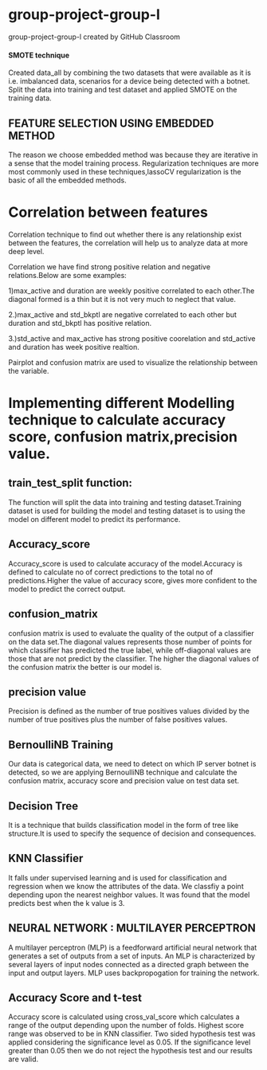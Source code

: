 # group-project-group-l
group-project-group-l created by GitHub Classroom

#### SMOTE technique

Created data_all by combining the two datasets that were available as it is i.e. imbalanced data, scenarios for a device being detected with a  botnet. Split the data into training and test dataset and applied SMOTE on the training data.

## FEATURE SELECTION USING EMBEDDED METHOD

The reason we choose embedded method was because they are iterative in a sense that the model training process. Regularization techniques are more most commonly used in these techniques,lassoCV regularization is the basic of all the embedded methods.

# Correlation between features

Correlation technique to find out whether there is any relationship exist between the features, the correlation will help us to analyze data at more deep level.

Correlation we have find strong positive relation and negative relations.Below are some examples:

1)max_active and duration are weekly positive correlated to each other.The diagonal formed is a thin but it is not very much to neglect that value.

2.)max_active and std_bkptl are negative correlated to each other but duration and std_bkptl has positive relation.

3.)std_active and max_active has strong positive coorelation and std_active and duration has week positive realtion.

Pairplot and confusion matrix are used to visualize the relationship between the variable.


# Implementing different Modelling technique to calculate accuracy score, confusion matrix,precision value.


## train_test_split function:

The function will split the data into training and testing dataset.Training dataset is used for building the model and testing dataset is to using the model on different model to predict its performance.

## Accuracy_score

Accuracy_score is used to calculate accuracy of the model.Accuracy is defined to calculate no of correct predictions to the total no of predictions.Higher the value of accuracy score, gives more confident to the model to predict the correct output.


## confusion_matrix

confusion matrix is used to evaluate the quality of the output of a classifier on the data set.The diagonal values represents those number of points for which classifier has predicted the true label, while off-diagonal values are those that are not predict by the classifier. The higher the diagonal values of the confusion matrix the better is our model is.

## precision value

Precision is defined as the number of true positives values divided by the number of true positives plus the number of false positives values.


## BernoulliNB Training

Our data is categorical data, we need to detect on which IP server botnet is detected, so we are applying BernoulliNB technique and calculate the confusion matrix, accuracy score and precision value on test data set.

## Decision Tree

It is a technique that builds classification model in the form of tree like structure.It is used to specify the sequence of decision and consequences.

## KNN Classifier

It falls under supervised learning and is used for classification and regression when we know the attributes of the data. We classfiy a point depending upon the nearest neighbor values. It was found that the model predicts best when the k value is 3.

## NEURAL NETWORK : MULTILAYER PERCEPTRON 

A multilayer perceptron (MLP) is a feedforward artificial neural network that generates a set of outputs from a set of inputs. An MLP is characterized by several layers of input nodes connected as a directed graph between the input and output layers. MLP uses backpropogation for training the network.

## Accuracy Score and t-test

Accuracy score is calculated using cross_val_score which calculates a range of the output depending upon the number of folds. Highest score range was observed to be in KNN classifier. Two sided hypothesis test was applied considering the significance level as 0.05. If the significance level greater than 0.05 then we do not reject the hypothesis test and our results are valid.





